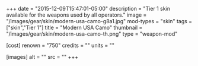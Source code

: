 +++
date = "2015-12-09T15:47:01-05:00"
description = "Tier 1 skin available for the weapons used by all operators."
image = "/images/gear/skin/modern-usa-camo-g8a1.jpg"
mod-types = "skin"
tags = ["skin","Tier 1"]
title = "Modern USA Camo"
thumbnail = "/images/gear/skin/modern-usa-camo-th.png"
type = "weapon-mod"

[cost]
  renown = "750"
  credits = ""
  units = ""

[images]
  alt = ""
  src = ""
+++
